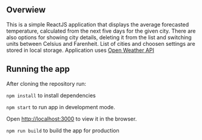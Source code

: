 ## Overwiew

This is a simple ReactJS application that displays the average forecasted temperature, calculated from the next five days for the given city. There are also options for showing city details, deleting it from the list and switching units between Celsius and Farenheit. List of cities and choosen settings are stored in local storage. Application uses [Open Weather API](https://openweathermap.org/)

## Running the app

After cloning the repository run:

`npm install` to install dependencies

`npm start` to run app in development mode.

Open [http://localhost:3000](http://localhost:3000) to view it in the browser.

`npm run build` to build the app for production
